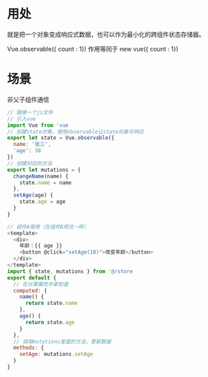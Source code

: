 # 用处

就是把一个对象变成响应式数据，也可以作为最小化的跨组件状态存储器。

Vue.observable({ count : 1}) 作用等同于 new vue({ count : 1})



# 场景

非父子组件通信

```js
// 随便一个js文件
// 引入vue
import Vue from 'vue
// 创建state对象，使用observable让state对象可响应
export let state = Vue.observable({
  name: '张三',
  'age': 38
})
// 创建对应的方法
export let mutations = {
  changeName(name) {
    state.name = name
  },
  setAge(age) {
    state.age = age
  }
}
```
```js
// 组件A使用（在组件B用法一样）
<template>
  <div>
    年龄：{{ age }}
    <button @click="setAge(18)">改变年龄</button>
  </div>
</template>
import { state, mutations } from '@/store
export default {
  // 在计算属性中拿到值
  computed: {
    name() {
      return state.name
    },
    age() {
      return state.age
    }
  },
  // 调用mutations里面的方法，更新数据
  methods: {
    setAge: mutations.setAge
  }
}
```
